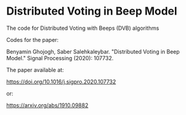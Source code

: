 # Distributed Voting in Beep Model
The code for Distributed Voting with Beeps (DVB) algorithms

Codes for the paper:

Benyamin Ghojogh, Saber Salehkaleybar. "Distributed Voting in Beep Model." Signal Processing (2020): 107732.

The paper available at:

https://doi.org/10.1016/j.sigpro.2020.107732

or:

https://arxiv.org/abs/1910.09882
